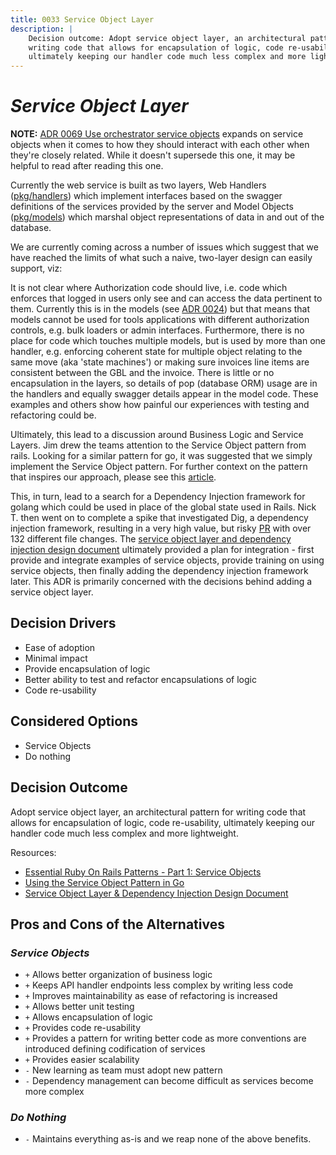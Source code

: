 ```yaml
---
title: 0033 Service Object Layer
description: |
    Decision outcome: Adopt service object layer, an architectural pattern for
    writing code that allows for encapsulation of logic, code re-usability,
    ultimately keeping our handler code much less complex and more lightweight.
---
```

# *Service Object Layer*

**NOTE:** [ADR 0069 Use orchestrator service objects](./0069-use-orchestrator-service-objects.md) expands on service
objects when it comes to how they should interact with each other when they're closely related. While it doesn't
supersede this one, it may be helpful to read after reading this one.

Currently the web service is built as two layers, Web Handlers ([pkg/handlers](https://github.com/transcom/mymove/tree/main/pkg/handlers)) which implement interfaces based on the swagger definitions of the services provided by the server and Model Objects ([pkg/models](https://github.com/transcom/mymove/tree/main/pkg/models)) which marshal object representations of data in and out of the database.

We are currently coming across a number of issues which suggest that we have reached the limits of what such a naive, two-layer design can easily support, viz:

It is not clear where Authorization code should live, i.e. code which enforces that logged in users only see and can access the data pertinent to them. Currently this is in the models (see [ADR 0024](./0024-model-authorization-and-handler-design.md)) but that means that models cannot be used for tools applications with different authorization controls, e.g. bulk loaders or admin interfaces.
Furthermore, there is no place for code which touches multiple models, but is used by more than one handler, e.g. enforcing coherent state for multiple object relating to the same move (aka 'state machines') or making sure invoices line items are consistent between the GBL and the invoice.
There is little or no encapsulation in the layers, so details of pop (database ORM) usage are in the handlers and equally swagger details appear in the model code. These examples and others show how painful our experiences with testing and refactoring could be.

Ultimately, this lead to a discussion around Business Logic and Service Layers. Jim drew the teams attention to the Service Object pattern from rails. Looking for a similar pattern for go, it was suggested that we simply implement the Service Object pattern. For further context on the pattern that inspires our approach, please see this [article](https://medium.com/selleo/essential-rubyonrails-patterns-part-1-service-objects-1af9f9573ca1).

This, in turn, lead to a search for a Dependency Injection framework for golang which could be used in place of the global state used in Rails. Nick T. then went on to complete a spike that investigated Dig, a dependency injection framework, resulting in a very high value, but risky [PR](https://github.com/transcom/mymove/pull/1118) with over 132 different file changes. The [service object layer and dependency injection design document](https://docs.google.com/document/d/1xlqgVSTf9JUhZfWR18rvzaGPg2iHcF7uKRahGvrO45E/edit#) ultimately provided a plan for integration - first provide and integrate examples of service objects, provide training on using service objects, then finally adding the dependency injection framework later. This ADR is primarily concerned with the decisions behind adding a service object layer.

## Decision Drivers

* Ease of adoption
* Minimal impact
* Provide encapsulation of logic
* Better ability to test and refactor encapsulations of logic
* Code re-usability

## Considered Options

* Service Objects
* Do nothing

## Decision Outcome

Adopt service object layer, an architectural pattern for writing code that allows for encapsulation of logic, code re-usability, ultimately keeping our handler code much less complex and more lightweight.

Resources:

* [Essential Ruby On Rails Patterns - Part 1: Service Objects](https://medium.com/selleo/essential-rubyonrails-patterns-part-1-service-objects-1af9f9573ca1)
* [Using the Service Object Pattern in Go](https://www.calhoun.io/using-the-service-object-pattern-in-go/)
* [Service Object Layer & Dependency Injection Design Document](https://docs.google.com/document/d/1xlqgVSTf9JUhZfWR18rvzaGPg2iHcF7uKRahGvrO45E/edit#)

## Pros and Cons of the Alternatives

### *Service Objects*

* `+` Allows better organization of business logic
* `+` Keeps API handler endpoints less complex by writing less code
* `+` Improves maintainability as ease of refactoring is increased
* `+` Allows better unit testing
* `+` Allows encapsulation of logic
* `+` Provides code re-usability
* `+` Provides a pattern for writing better code as more conventions are introduced defining codification of services
* `+` Provides easier scalability
* `-` New learning as team must adopt new pattern
* `-` Dependency management can become difficult as services become more complex

### *Do Nothing*

* `-` Maintains everything as-is and we reap none of the above benefits.
